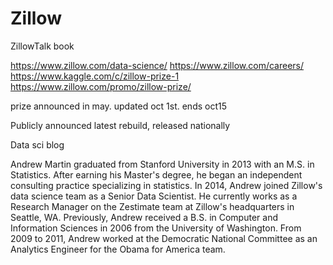 # Zillow

ZillowTalk book


https://www.zillow.com/data-science/
https://www.zillow.com/careers/
https://www.kaggle.com/c/zillow-prize-1
https://www.zillow.com/promo/zillow-prize/


prize announced in may.  updated oct 1st.  ends oct15


Publicly announced latest rebuild, released nationally

Data sci blog

Andrew Martin graduated from Stanford University in 2013 with an M.S. in Statistics. After earning his Master's degree, he began an independent consulting practice specializing in statistics. In 2014, Andrew joined Zillow's data science team as a Senior Data Scientist. He currently works as a Research Manager on the Zestimate team at Zillow's headquarters in Seattle, WA. Previously, Andrew received a B.S. in Computer and Information Sciences in 2006 from the University of Washington. From 2009 to 2011, Andrew worked at the Democratic National Committee as an Analytics Engineer for the Obama for America team.

